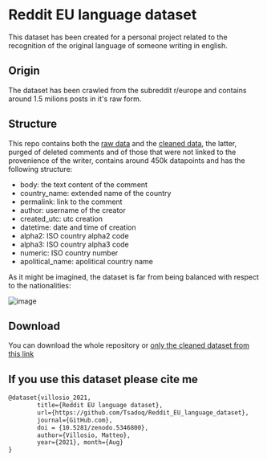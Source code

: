 # Reddit EU language dataset
This dataset has been created for a personal project related to the recognition of the original language of someone writing in english.

## Origin
The dataset has been crawled from the subreddit r/europe and contains around 1.5 milions posts in it's raw form.

## Structure

This repo contains both the [raw data](https://github.com/Tsadoq/Reddit_EU_language_dataset/tree/main/data) and the [cleaned data](https://github.com/Tsadoq/Reddit_EU_language_dataset/tree/main/cleaned_data), the latter, purged of deleted comments and of those that were not linked to the provenience of the writer, contains around 450k datapoints and has the following structure:

* body: the text content of the comment
* country_name: extended name of the country
* permalink: link to the comment
* author: username of the creator
* created_utc: utc creation 
* datetime: date and time of creation
* alpha2: ISO country alpha2 code
* alpha3: ISO country alpha3 code
* numeric: ISO country number
* apolitical_name: apolitical country name

As it might be imagined, the dataset is far from being balanced with respect to the nationalities:

![image](https://user-images.githubusercontent.com/28503469/131318115-0eafb47b-8898-4f36-b1d1-8216308668ea.png)

## Download
You can download the whole repository or [only the cleaned dataset from this link](https://downgit.github.io/#/home?url=https://github.com/Tsadoq/Reddit_EU_language_dataset/tree/main/cleaned_data)

## If you use this dataset please cite me
```latex
@dataset{villosio_2021, 
        title={Reddit EU language dataset},
        url={https://github.com/Tsadoq/Reddit_EU_language_dataset},
        journal={GitHub.com},
        doi = {10.5281/zenodo.5346800},
        author={Villosio, Matteo},
        year={2021}, month={Aug}
}
```


